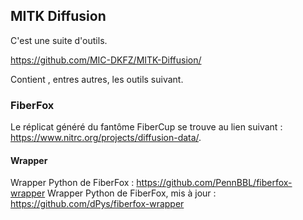 ## MITK Diffusion

C'est une suite d'outils.

https://github.com/MIC-DKFZ/MITK-Diffusion/

Contient , entres autres, les outils suivant. 

### FiberFox

Le réplicat généré du fantôme FiberCup se trouve au lien suivant : https://www.nitrc.org/projects/diffusion-data/.

#### Wrapper

Wrapper Python de FiberFox : https://github.com/PennBBL/fiberfox-wrapper
Wrapper Python de FiberFox, mis à jour : https://github.com/dPys/fiberfox-wrapper
